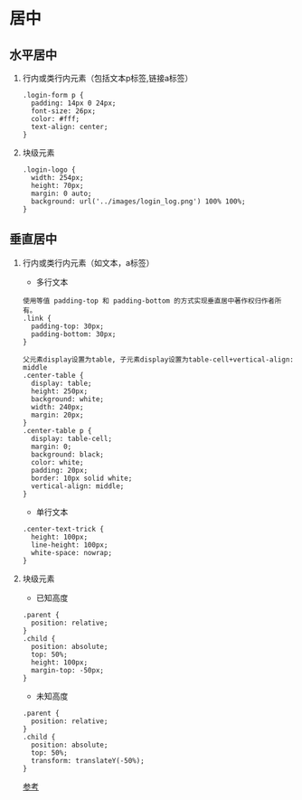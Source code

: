 # 居中

## 水平居中

1. 行内或类行内元素（包括文本p标签,链接a标签）

   ```
   .login-form p {
     padding: 14px 0 24px;
     font-size: 26px;
     color: #fff;
     text-align: center;
   }
   ```

2. 块级元素

   ```
   .login-logo {
     width: 254px;
     height: 70px;
     margin: 0 auto;
     background: url('../images/login_log.png') 100% 100%;
   }
   ```


## 垂直居中

1. 行内或类行内元素（如文本，a标签）

   + 多行文本

   ```
   使用等值 padding-top 和 padding-bottom 的方式实现垂直居中著作权归作者所有。
   .link {
     padding-top: 30px;
     padding-bottom: 30px;
   }
   
   父元素display设置为table, 子元素display设置为table-cell+vertical-align: middle
   .center-table {
     display: table;
     height: 250px;
     background: white;
     width: 240px;
     margin: 20px;
   }
   .center-table p {
     display: table-cell;
     margin: 0;
     background: black;
     color: white;
     padding: 20px;
     border: 10px solid white;
     vertical-align: middle;
   }
   ```

   + 单行文本

   ```
   .center-text-trick {
     height: 100px;
     line-height: 100px;
     white-space: nowrap;
   }
   ```

2. 块级元素

   + 已知高度

   ```
   .parent {
     position: relative;
   }
   .child {
     position: absolute;
     top: 50%;
     height: 100px;
     margin-top: -50px; 
   }
   ```

   + 未知高度

   ```
   .parent {
     position: relative;
   }
   .child {
     position: absolute;
     top: 50%;
     transform: translateY(-50%);
   }
   ```

   [参考](https://www.w3cplus.com/css/centering-css-complete-guide.html)